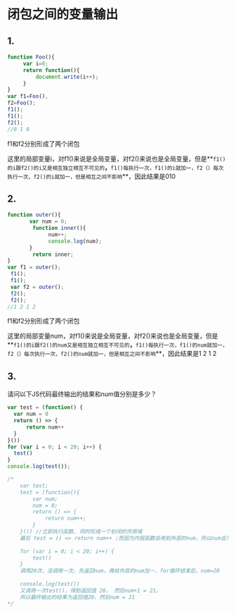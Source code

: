 # 闭包之间的变量输出

## 1.

``` javascript
function Foo(){
     var i=0;
     return function(){
         document.write(i++);
     }
}
var f1=Foo(),
f2=Foo();
f1();
f1();
f2();
//0 1 0
```

f1和f2分别形成了两个闭包

这里的局部变量i，对f1()来说是全局变量，对f2()来说也是全局变量，但是**`f1()的i跟f2()的i又是相互独立相互不可见的`**，**`f1()每执行一次，f1()的i就加一，f2（）每次执行一次，f2()的i就加一，但是相互之间不影响`**，因此结果是010

## 2.

``` javascript
function outer(){
       var num = 0;
        function inner(){
             num++;
             console.log(num);
       }
        return inner;
}
var f1 = outer();
 f1();
 f1();
 var f2 = outer();
 f2();
 f2();
//1 2 1 2
```

f1和f2分别形成了两个闭包

这里的局部变量num，对f1()来说是全局变量，对f2()来说也是全局变量，但是**`f1()的i跟f2()的num又是相互独立相互不可见的`**，**`f1()每执行一次，f1()的num就加一，f2（）每次执行一次，f2()的num就加一，但是相互之间不影响`**，因此结果是1 2 1 2

## 3.

请问以下JS代码最终输出的结果和num值分别是多少？

``` javascript
var test = (function() {
  var num = 0
  return () => {
      return num++
  }
}())
for (var i = 0; i < 20; i++) {
  test()
}
console.log(test());

/*
	var test;
	test = (function(){
		var num;
		num = 0;
		return () => {
			return num++;
		}
	}()) //立即执行函数, 同时形成一个封闭的作用域
	最后 test = () => return num++ ;而因为内层函数会用到外层的num，所以num会为函数保留
	
	for (var i = 0; i < 20; i++) {
  		test()
	}
	调用20次，没调用一次，先返回num，再给外层的num加一，for循环结束后，num=20
	
	console.log(test())
	又调用一次test()，得到返回值 20， 然后num+1 = 21。
	所以最终输出的结果为返回值20，然后num = 21
*/
```

